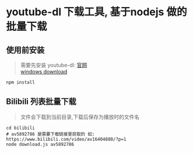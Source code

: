 

# youtube-dl 下载工具, 基于nodejs 做的批量下载

## 使用前安装
> 需要先安装 youtube-dl: [官网](http://rg3.github.io/youtube-dl/)  
> [windows download](https://yt-dl.org/latest/youtube-dl.exe)
```
npm install
```

## Bilibili 列表批量下载
> 文件会下载到当前目录,下载后保存为播放时的文件名
```
cd bilibili
# av5892786 是需要下载链接里获取的 如: https://www.bilibili.com/video/av16404880/?p=1
node download.js av5892786
```

